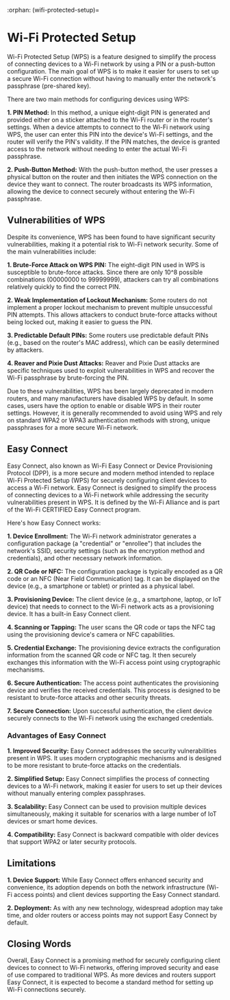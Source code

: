 :orphan:
(wifi-protected-setup)=

# Wi-Fi Protected Setup

Wi-Fi Protected Setup (WPS) is a feature designed to simplify the process of connecting devices to a Wi-Fi network by using a PIN or a push-button configuration. The main goal of WPS is to make it easier for users to set up a secure Wi-Fi connection without having to manually enter the network's passphrase (pre-shared key).

There are two main methods for configuring devices using WPS:

**1.	PIN Method:** In this method, a unique eight-digit PIN is generated and provided either on a sticker attached to the Wi-Fi router or in the router's settings. When a device attempts to connect to the Wi-Fi network using WPS, the user can enter this PIN into the device's Wi-Fi settings, and the router will verify the PIN's validity. If the PIN matches, the device is granted access to the network without needing to enter the actual Wi-Fi passphrase.

**2.	Push-Button Method:** With the push-button method, the user presses a physical button on the router and then initiates the WPS connection on the device they want to connect. The router broadcasts its WPS information, allowing the device to connect securely without entering the Wi-Fi passphrase.

## Vulnerabilities of WPS

Despite its convenience, WPS has been found to have significant security vulnerabilities, making it a potential risk to Wi-Fi network security. Some of the main vulnerabilities include:

**1.	Brute-Force Attack on WPS PIN:** The eight-digit PIN used in WPS is susceptible to brute-force attacks. Since there are only 10^8 possible combinations (00000000 to 99999999), attackers can try all combinations relatively quickly to find the correct PIN.

**2.	Weak Implementation of Lockout Mechanism:** Some routers do not implement a proper lockout mechanism to prevent multiple unsuccessful PIN attempts. This allows attackers to conduct brute-force attacks without being locked out, making it easier to guess the PIN.

**3.	Predictable Default PINs:** Some routers use predictable default PINs (e.g., based on the router's MAC address), which can be easily determined by attackers.

**4.	Reaver and Pixie Dust Attacks:** Reaver and Pixie Dust attacks are specific techniques used to exploit vulnerabilities in WPS and recover the Wi-Fi passphrase by brute-forcing the PIN.

Due to these vulnerabilities, WPS has been largely deprecated in modern routers, and many manufacturers have disabled WPS by default. In some cases, users have the option to enable or disable WPS in their router settings. However, it is generally recommended to avoid using WPS and rely on standard WPA2 or WPA3 authentication methods with strong, unique passphrases for a more secure Wi-Fi network.

## Easy Connect

Easy Connect, also known as Wi-Fi Easy Connect or Device Provisioning Protocol (DPP), is a more secure and modern method intended to replace Wi-Fi Protected Setup (WPS) for securely configuring client devices to access a Wi-Fi network. Easy Connect is designed to simplify the process of connecting devices to a Wi-Fi network while addressing the security vulnerabilities present in WPS. It is defined by the Wi-Fi Alliance and is part of the Wi-Fi CERTIFIED Easy Connect program.

Here's how Easy Connect works:

**1.	Device Enrollment:** The Wi-Fi network administrator generates a configuration package (a "credential" or "enrollee") that includes the network's SSID, security settings (such as the encryption method and credentials), and other necessary network information.

**2.	QR Code or NFC:** The configuration package is typically encoded as a QR code or an NFC (Near Field Communication) tag. It can be displayed on the device (e.g., a smartphone or tablet) or printed as a physical label.

**3.	Provisioning Device:** The client device (e.g., a smartphone, laptop, or IoT device) that needs to connect to the Wi-Fi network acts as a provisioning device. It has a built-in Easy Connect client.

**4.	Scanning or Tapping:** The user scans the QR code or taps the NFC tag using the provisioning device's camera or NFC capabilities.

**5.	Credential Exchange:** The provisioning device extracts the configuration information from the scanned QR code or NFC tag. It then securely exchanges this information with the Wi-Fi access point using cryptographic mechanisms.

**6.	Secure Authentication:** The access point authenticates the provisioning device and verifies the received credentials. This process is designed to be resistant to brute-force attacks and other security threats.

**7.	Secure Connection:** Upon successful authentication, the client device securely connects to the Wi-Fi network using the exchanged credentials.

### Advantages of Easy Connect

**1.	Improved Security:** Easy Connect addresses the security vulnerabilities present in WPS. It uses modern cryptographic mechanisms and is designed to be more resistant to brute-force attacks on the credentials.

**2.	Simplified Setup:** Easy Connect simplifies the process of connecting devices to a Wi-Fi network, making it easier for users to set up their devices without manually entering complex passphrases.

**3.	Scalability:** Easy Connect can be used to provision multiple devices simultaneously, making it suitable for scenarios with a large number of IoT devices or smart home devices.

**4.	Compatibility:** Easy Connect is backward compatible with older devices that support WPA2 or later security protocols.

## Limitations

**1.	Device Support:** While Easy Connect offers enhanced security and convenience, its adoption depends on both the network infrastructure (Wi-Fi access points) and client devices supporting the Easy Connect standard.

**2.	Deployment:** As with any new technology, widespread adoption may take time, and older routers or access points may not support Easy Connect by default.

## Closing Words

Overall, Easy Connect is a promising method for securely configuring client devices to connect to Wi-Fi networks, offering improved security and ease of use compared to traditional WPS. As more devices and routers support Easy Connect, it is expected to become a standard method for setting up Wi-Fi connections securely.